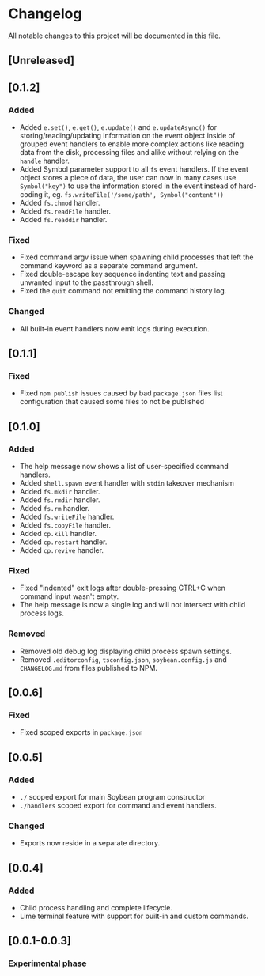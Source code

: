 # Changelog

All notable changes to this project will be documented in this file.

## [Unreleased]

## [0.1.2]

### Added
- Added `e.set()`, `e.get()`, `e.update()` and `e.updateAsync()` for storing/reading/updating information on the event object inside of grouped event handlers to enable more complex actions like reading data from the disk, processing files and alike without relying on the `handle` handler.
- Added Symbol parameter support to all `fs` event handlers. If the event object stores a piece of data, the user can now in many cases use `Symbol("key")` to use the information stored in the event instead of hard-coding it, eg. `fs.writeFile('/some/path', Symbol("content"))`
- Added `fs.chmod` handler.
- Added `fs.readFile` handler.
- Added `fs.readdir` handler.

### Fixed
- Fixed command argv issue when spawning child processes that left the command keyword as a separate command argument.
- Fixed double-escape key sequence indenting text and passing unwanted input to the passthrough shell.
- Fixed the `quit` command not emitting the command history log.

### Changed
- All built-in event handlers now emit logs during execution.

## [0.1.1]

### Fixed
- Fixed `npm publish` issues caused by bad `package.json` files list configuration that caused some files to not be published

## [0.1.0]

### Added
- The help message now shows a list of user-specified command handlers.
- Added `shell.spawn` event handler with `stdin` takeover mechanism
- Added `fs.mkdir` handler.
- Added `fs.rmdir` handler.
- Added `fs.rm` handler.
- Added `fs.writeFile` handler.
- Added `fs.copyFile` handler.
- Added `cp.kill` handler.
- Added `cp.restart` handler.
- Added `cp.revive` handler.

### Fixed
- Fixed "indented" exit logs after double-pressing CTRL+C when command input wasn't empty.
- The help message is now a single log and will not intersect with child process logs.

### Removed
- Removed old debug log displaying child process spawn settings.
- Removed `.editorconfig`, `tsconfig.json`, `soybean.config.js` and `CHANGELOG.md` from files published to NPM.

## [0.0.6]

### Fixed
- Fixed scoped exports in `package.json`

## [0.0.5]

### Added
- `./` scoped export for main Soybean program constructor
- `./handlers` scoped export for command and event handlers.

### Changed
- Exports now reside in a separate directory.

## [0.0.4]

### Added
- Child process handling and complete lifecycle.
- Lime terminal feature with support for built-in and custom commands.

## [0.0.1-0.0.3]

### Experimental phase